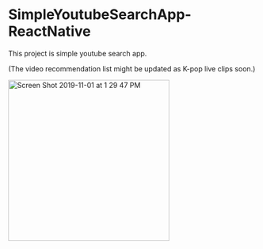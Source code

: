 # SimpleYoutubeSearchApp-ReactNative

This project is simple youtube search app. 

(The video recommendation list might be updated as K-pop live clips soon.)


<img width="325" alt="Screen Shot 2019-11-01 at 1 29 47 PM" src="https://user-images.githubusercontent.com/40285946/68002846-3843fe80-fcae-11e9-8e50-8e5390d34c2c.png">
